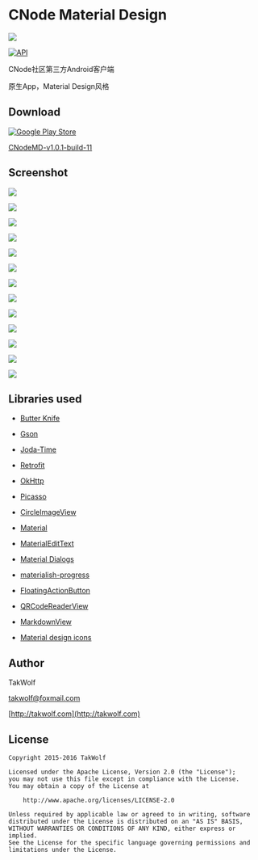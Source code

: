 # CNode Material Design #

![](/art/ic_launcher.png)

[![API](https://img.shields.io/badge/API-9%2B-brightgreen.svg?style=flat)](https://android-arsenal.com/api?level=9)

CNode社区第三方Android客户端

原生App，Material Design风格

## Download ##

[![Google Play Store](/art/git_it_on_google_play.png)](https://play.google.com/store/apps/details?id=org.cnodejs.android.md)

[CNodeMD-v1.0.1-build-11](http://takwolf.com/download/CNodeMD-v1.0.1-build-11.apk)

## Screenshot ##

![](/art/screenshot_01.png)

![](/art/screenshot_02.png)

![](/art/screenshot_03.png)

![](/art/screenshot_04.png)

![](/art/screenshot_05.png)

![](/art/screenshot_06.png)

![](/art/screenshot_07.png)

![](/art/screenshot_08.png)

![](/art/screenshot_09.png)

![](/art/screenshot_10.png)

![](/art/screenshot_11.png)

![](/art/screenshot_12.png)

![](/art/screenshot_13.png)

## Libraries used ##

- [Butter Knife](https://github.com/JakeWharton/butterknife)

- [Gson](https://github.com/google/gson)

- [Joda-Time](http://www.joda.org/joda-time)

- [Retrofit](http://square.github.io/retrofit)

- [OkHttp](http://square.github.io/okhttp)

- [Picasso](http://square.github.io/picasso)

- [CircleImageView](https://github.com/hdodenhof/CircleImageView)

- [Material](http://rey5137.com/material)

- [MaterialEditText](https://github.com/rengwuxian/MaterialEditText)

- [Material Dialogs](https://github.com/afollestad/material-dialogs)

- [materialish-progress](https://github.com/pnikosis/materialish-progress)

- [FloatingActionButton](https://github.com/makovkastar/FloatingActionButton)

- [QRCodeReaderView](https://github.com/dlazaro66/QRCodeReaderView)

- [MarkdownView](https://github.com/falnatsheh/MarkdownView)

- [Material design icons](https://github.com/google/material-design-icons)

## Author ##

TakWolf

[takwolf@foxmail.com](mailto:takwolf@foxmail.com)

[http://takwolf.com](http://takwolf.com)

## License ##

    Copyright 2015-2016 TakWolf
    
    Licensed under the Apache License, Version 2.0 (the "License");
    you may not use this file except in compliance with the License.
    You may obtain a copy of the License at

        http://www.apache.org/licenses/LICENSE-2.0

    Unless required by applicable law or agreed to in writing, software
    distributed under the License is distributed on an "AS IS" BASIS,
    WITHOUT WARRANTIES OR CONDITIONS OF ANY KIND, either express or implied.
    See the License for the specific language governing permissions and
    limitations under the License.
